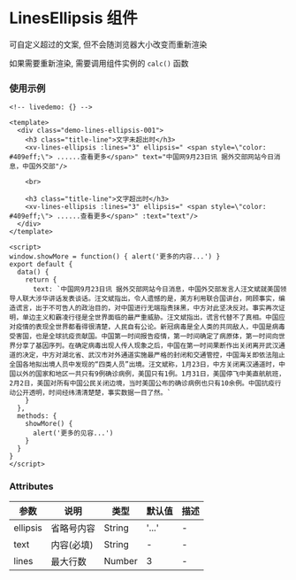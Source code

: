 # LinesEllipsis 组件

可自定义超过的文案, 但不会随浏览器大小改变而重新渲染

如果需要重新渲染, 需要调用组件实例的 `calc()` 函数

### 使用示例

```vue
<!-- livedemo: {} -->

<template>
  <div class="demo-lines-ellipsis-001">
    <h3 class="title-line">文字未超出时</h3>
    <xv-lines-ellipsis :lines="3" ellipsis=" <span style=\"color:  #409eff;\"> ......查看更多</span>" text="中国网9月23日讯 据外交部网站今日消息，中国外交部"/>

    <br>

    <h3 class="title-line">文字超出时</h3>
    <xv-lines-ellipsis :lines="3" ellipsis=" <span style=\"color: #409eff;\"> ......查看更多</span>" :text="text"/>
  </div>
</template>

<script>
window.showMore = function() { alert('更多的内容...') }
export default {
  data() {
    return {
      text: `中国网9月23日讯 据外交部网站今日消息，中国外交部发言人汪文斌就美国领导人联大涉华讲话发表谈话。汪文斌指出，令人遗憾的是，美方利用联合国讲台，罔顾事实，编造谎言，出于不可告人的政治目的，对中国进行无端指责抹黑，中方对此坚决反对。事实再次证明，单边主义和霸凌行径是全世界面临的最严重威胁。汪文斌指出，谎言代替不了真相。中国应对疫情的表现全世界都看得很清楚，人民自有公论。新冠病毒是全人类的共同敌人，中国是病毒受害国，也是全球抗疫贡献国。中国第一时间报告疫情，第一时间确定了病原体，第一时间向世界分享了基因序列。在确定病毒出现人传人现象之后，中国在第一时间果断作出关闭离开武汉通道的决定，中方对湖北省、武汉市对外通道实施最严格的封闭和交通管控，中国海关即依法阻止全国各地拟出境人员中发现的“四类人员”出境。汪文斌称，1月23日，中方关闭离汉通道时，中国以外的国家和地区一共只有9例确诊病例，美国只有1例。1月31日，美国停飞中美直航航班，2月2日，美国对所有中国公民关闭边境，当时美国公布的确诊病例也只有10余例。中国抗疫行动公开透明，时间经纬清清楚楚，事实数据一目了然。`
    }
  },
  methods: {
    showMore() {
      alert('更多的见容...')
    }
  }
}
</script>
```

### Attributes

| 参数     | 说明       | 类型   | 默认值 | 描述 |
| -------- | ---------- | ------ | ------ | ---- |
| ellipsis | 省略号内容 | String | '...'  | -    |
| text     | 内容(必填) | String | -      | -    |
| lines    | 最大行数   | Number | 3      | -    |
